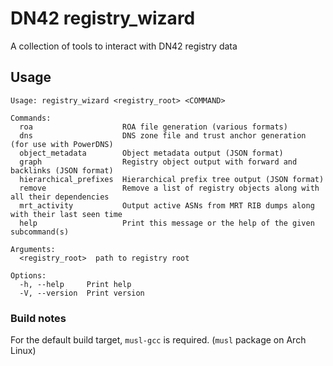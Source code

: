 # DN42 registry_wizard
A collection of tools to interact with DN42 registry data

## Usage
```
Usage: registry_wizard <registry_root> <COMMAND>

Commands:
  roa                    ROA file generation (various formats)
  dns                    DNS zone file and trust anchor generation (for use with PowerDNS)
  object_metadata        Object metadata output (JSON format)
  graph                  Registry object output with forward and backlinks (JSON format)
  hierarchical_prefixes  Hierarchical prefix tree output (JSON format)
  remove                 Remove a list of registry objects along with all their dependencies
  mrt_activity           Output active ASNs from MRT RIB dumps along with their last seen time
  help                   Print this message or the help of the given subcommand(s)

Arguments:
  <registry_root>  path to registry root

Options:
  -h, --help     Print help
  -V, --version  Print version
```

### Build notes
For the default build target, ``musl-gcc`` is required. (``musl`` package on Arch Linux)
